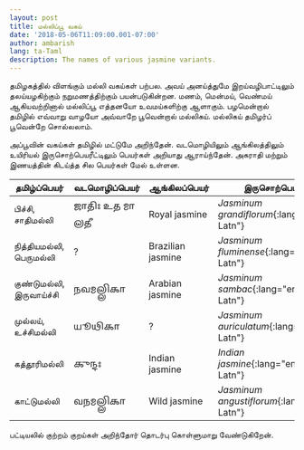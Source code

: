 ```yaml
---
layout: post
title: மல்லிப்பூ வகய்
date: '2018-05-06T11:09:00.001-07:00'
author: ambarish
lang: ta-Taml
description: The names of various jasmine variants.
---
```

தமிழகத்தில் விளங்கும் மல்லி வகய்கள் பற்பல. அவய் அனய்த்துமே இறய்வழிபாட்டிலும் தலய்யழகிற்கும் நறுமணத்திற்கும் பயன்படுகின்றன. மணம், மென்மய், வெண்மய் ஆகியவற்றினால் மல்லிப்பூ எத்தனயோ உவமய்களிற்கு ஆளாகும். பழமென்றால் தமிழில் எவ்வாறு வாழயோ அவ்வாறே பூவென்றால் மல்லிகய். மல்லிகய் தமிழர்ப் பூவென்றே சொல்லலாம்.

அப்பூவின் வகய்கள் தமிழில் மட்டுமே அறிந்தேன். வடமொழியிலும் ஆங்கிலத்திலும் உயிரியல் இருசொற்பெயரீட்டிலும் பெயர்கள் அறியாது ஆராய்ந்தேன். அகராதி மற்றும் இணயத்தின் கிடய்த்த சில பெயர்கள் மேல் உள்ளன.

| தமிழ்ப்பெயர் | வடமொழிப்பெயர் | ஆங்கிலப்பெயர் | இருசொற்பெயர் |
|---|---|---|---|
| பிச்சி, சாதிமல்லி | <span lang="sa-Gran">𑌜𑌾𑌤𑌿𑌃 𑌉𑌤 𑌮𑌾𑌲𑌤𑍀</span> | <span lang="en-Latn">Royal jasmine</span> | *Jasminum grandiflorum*{:lang="en-Latn"} |
| நித்தியமல்லி, பெருமல்லி | ? | <span lang="en-Latn">Brazilian jasmine</span> | *Jasminum fluminense*{:lang="en-Latn"} |
| குண்டுமல்லி, இருவாய்ச்சி | <span lang="sa-Gran">𑌨𑌵𑌮𑌲𑍍𑌲𑌿𑌕𑌾</span> | <span lang="en-Latn">Arabian jasmine</span> | *Jasminum sambac*{:lang="en-Latn"} |
| முல்லய், உச்சிமல்லி | <span lang="sa-Gran">𑌯𑍂𑌥𑌿𑌕𑌾</span> | ? | *Jasminum auriculatum*{:lang="en-Latn"} |
| கத்தூரிமல்லி | <span lang="sa-Gran">𑌕𑍁𑌨𑍍𑌦𑌃</span> | <span lang="en-Latn">Indian jasmine</span> | *Indian jasmine*{:lang="en-Latn"} |
| காட்டுமல்லி | <span lang="sa-Gran">𑌵𑌨𑌮𑌲𑍍𑌲𑌿𑌕𑌾</span> | <span lang="en-Latn">Wild jasmine</span>| *Jasminum angustiflorum*{:lang="en-Latn"} |

பட்டியலில் குற்றம் குறய்கள் அறிந்தோர் தொடர்பு கொள்ளுமாறு வேண்டுகிறேன்.

